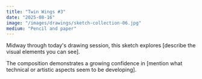 ```yaml
---
title: "Twin Wings #3"
date: "2025-08-16"
image: "/images/drawings/sketch-collection-06.jpg"
medium: "Pencil and paper"
---
```


Midway through today's drawing session, this sketch explores [describe the visual elements you can see]. 

The composition demonstrates a growing confidence in [mention what technical or artistic aspects seem to be developing].
